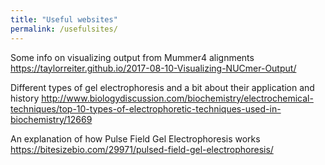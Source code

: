 ```yaml
---
title: "Useful websites"
permalink: /usefulsites/
---
```



Some info on visualizing output from Mummer4 alignments
<https://taylorreiter.github.io/2017-08-10-Visualizing-NUCmer-Output/>


Different types of gel electrophoresis and a bit about their application and history
<http://www.biologydiscussion.com/biochemistry/electrochemical-techniques/top-10-types-of-electrophoretic-techniques-used-in-biochemistry/12669>

An explanation of how Pulse Field Gel Electrophoresis works
<https://bitesizebio.com/29971/pulsed-field-gel-electrophoresis/>
